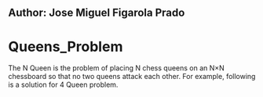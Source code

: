 ## Author: Jose Miguel Figarola Prado
# Queens_Problem
The N Queen is the problem of placing N chess queens on an N×N chessboard 
so that no two queens attack each other. For example, following is a solution for 4 Queen problem.
